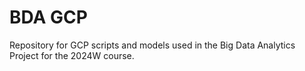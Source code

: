 # BDA GCP

Repository for GCP scripts and models used in the Big Data Analytics Project for the 2024W course.  